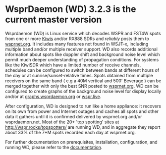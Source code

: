 # WsprDaemon (WD) 3.2.3 is the current master version

Wsprdaemon (WD) is Linux service which decodes WSPR and FST4W spots from one or more [Kiwis](http://kiwisdr.com) and/or RX888 SDRs and *reliably* posts them to [wsprnet.org](http://wsprnet.org).  It includes many features not found in WSJT-x, including multiple band and/or multiple receiver support.  WD also records additional information about spots like doppler shift and background noise level which permit much deeper understanding of propagation conditions.  For systems like the KiwiSDR which have a limited number of receive channels, schedules can be configured to switch between bands at different hours of the day or at sunrise/sunset-relative times. Spots obtained from multiple receivers on the same band ( e.g a 40M vertical and 500' Beverage ) can be merged together with only the best SNR posted to [wsprnet.org](http://wsprnet.org).  WD can be configured to create graphs of the background noise level for display locally and/or at [graphs.wsprdaemon.org](http://graphs.wsprdaemon.org) or [wspr.live](http://wspr.live/gui/). 

After configuration, WD is designed to run like a home appliance: it recovers on its own from power and Internet outages and caches all spots and other data it gathers until it is confirmed delivered by wsprnet.org and/or wsprdaemon.net.  Most of the 20+ 'top spotting' sites at http://wspr.rocks/topspotters/ are running WD, and in aggregate they report about 33% of the 7+M spots recorded each day at wsprnet.org. 

For further documentation on prerequisites, installation, configuration, and running WD, please refer to the [documentation](https://wsprdaemon.readthedocs.io/en/3.3.1/).
